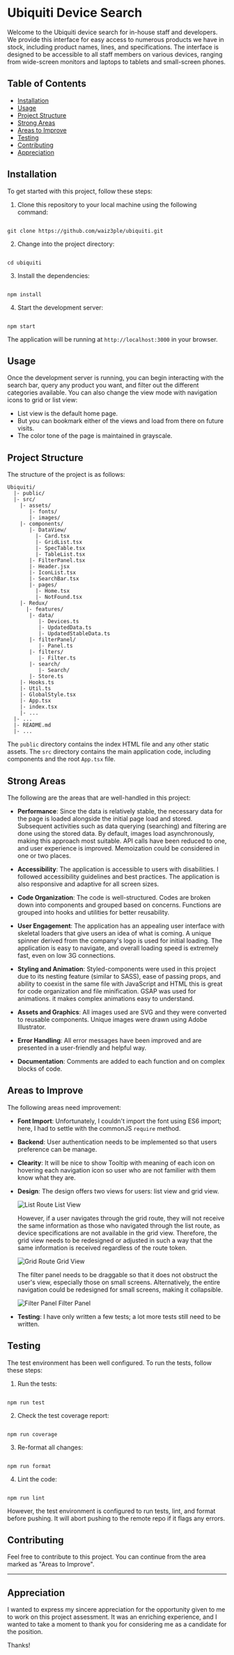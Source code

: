 # Ubiquiti Device Search

Welcome to the Ubiquiti device search for in-house staff and developers. We provide this interface for easy access to numerous products we have in stock, including product names, lines, and specifications. The interface is designed to be accessible to all staff members on various devices, ranging from wide-screen monitors and laptops to tablets and small-screen phones.

## Table of Contents

- [Installation](#installation)
- [Usage](#usage)
- [Project Structure](#project-structure)
- [Strong Areas](#strong-areas)
- [Areas to Improve](#areas-to-improve)
- [Testing](#testing)
- [Contributing](#contributing)
- [Appreciation](#appreciation)

## Installation

To get started with this project, follow these steps:

1. Clone this repository to your local machine using the following command:

```

git clone https://github.com/waiz3ple/ubiquiti.git

```

2. Change into the project directory:

```

cd ubiquiti

```

3. Install the dependencies:

```

npm install

```

4. Start the development server:

```

npm start

```

The application will be running at `http://localhost:3000` in your browser.

## Usage

Once the development server is running, you can begin interacting with the search bar, query any product you want, and filter out the different categories available. You can also change the view mode with navigation icons to grid or list view:

- List view is the default home page.
- But you can bookmark either of the views and load from there on future visits.
- The color tone of the page is maintained in grayscale.

## Project Structure

The structure of the project is as follows:

```
Ubiquiti/
  |- public/
  |- src/
    |- assets/
       |- fonts/
       |- images/
    |- components/
       |- DataView/
         |- Card.tsx
         |- GridList.tsx
         |- SpecTable.tsx
         |- TableList.tsx
       |- FilterPanel.tsx
       |- Header.jsx
       |- IconList.tsx
       |- SearchBar.tsx
       |- pages/
         |- Home.tsx
         |- NotFound.tsx
    |- Redux/
      |- features/
       |- data/
          |- Devices.ts
          |- UpdatedData.ts
          |- UpdatedStableData.ts
       |- filterPanel/
          |- Panel.ts
       |- filters/
          |- Filter.ts
       |- search/
          |- Search/
       |- Store.ts
    |- Hooks.ts
    |- Util.ts
    |- GlobalStyle.tsx
    |- App.tsx
    |- index.tsx
    |- ...
  |- ...
  |- README.md
  |- ...
```

The `public` directory contains the index HTML file and any other static assets. The `src` directory contains the main application code, including components and the root `App.tsx` file.

## Strong Areas

The following are the areas that are well-handled in this project:

- **Performance**: Since the data is relatively stable, the necessary data for the page is loaded alongside the initial page load and stored. Subsequent activities such as data querying (searching) and filtering are done using the stored data. By default, images load asynchronously, making this approach most suitable. API calls have been reduced to one, and user experience is improved. Memoization could be considered in one or two places.
- **Accessibility**: The application is accessible to users with disabilities. I followed accessibility guidelines and best practices. The application is also responsive and adaptive for all screen sizes.

- **Code Organization**: The code is well-structured. Codes are broken down into components and grouped based on concerns. Functions are grouped into hooks and utilities for better reusability.
- **User Engagement**: The application has an appealing user interface with skeletal loaders that give users an idea of what is coming. A unique spinner derived from the company's logo is used for initial loading. The application is easy to navigate, and overall loading speed is extremely fast, even on low 3G connections.
- **Styling and Animation**: Styled-components were used in this project due to its nesting feature (similar to SASS), ease of passing props, and ability to coexist in the same file with JavaScript and HTML this is great for code organization and file minification. GSAP was used for animations. it makes complex animations easy to understand.
- **Assets and Graphics**: All images used are SVG and they were converted to reusable components. Unique images were drawn using Adobe Illustrator.
- **Error Handling**: All error messages have been improved and are presented in a user-friendly and helpful way.
- **Documentation**: Comments are added to each function and on complex blocks of code.

## Areas to Improve

The following areas need improvement:

- **Font Import**: Unfortunately, I couldn't import the font using ES6 import; here, I had to settle with the commonJS `require` method.
- **Backend**: User authentication needs to be implemented so that users preference can be manage.
- **Clearity**: It will be nice to show Tooltip with meaning of each icon on hovering each navigation icon so user who are not familier with them know what they are.
- **Design**: The design offers two views for users: list view and grid view.

  ![List Route](./src/assets/readme-images/list-route.png)
  List View

  However, if a user navigates through the grid route, they will not receive the same information as those who navigated through the list route, as device specifications are not available in the grid view. Therefore, the grid view needs to be redesigned or adjusted in such a way that the same information is received regardless of the route token.

  ![Grid Route](./src/assets/readme-images/grid-route.png)
  Grid View

  The filter panel needs to be draggable so that it does not obstruct the user's view, especially those on small screens. Alternatively, the entire navigation could be redesigned for small screens, making it collapsible.

  ![Filter Panel](./src/assets/readme-images/filter-panel.png)
  Filter Panel

- **Testing**: I have only written a few tests; a lot more tests still need to be written.

## Testing

The test environment has been well configured. To run the tests, follow these steps:

1. Run the tests:

```

npm run test

```

2. Check the test coverage report:

```

npm run coverage

```

3. Re-format all changes:

```

npm run format

```

4. Lint the code:

```

npm run lint

```

However, the test environment is configured to run tests, lint, and format before pushing. It will abort pushing to the remote repo if it flags any errors.

## Contributing

Feel free to contribute to this project. You can continue from the area marked as "Areas to Improve".

---

## Appreciation

I wanted to express my sincere appreciation for the opportunity given to me to work on this project assessment. It was an enriching experience, and I wanted to take a moment to thank you for considering me as a candidate for the position.

Thanks!
